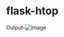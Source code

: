 # flask-htop


Output-![image](https://github.com/user-attachments/assets/39f31ffa-f2d1-48b1-b464-adae13b12a31)
